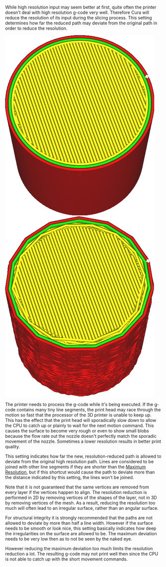 While high resolution input may seem better at first, quite often the printer doesn't deal with high resolution g-code very well. Therefore Cura will reduce the resolution of its input during the slicing process. This setting determines how far the reduced path may deviate from the original path in order to reduce the resolution.

![Before reducing resolution](../../../articles/images/meshfix_maximum_resolution_0.05.png)
![After reducing resolution (ad extremum)](../../../articles/images/meshfix_maximum_resolution_1.png)

The printer needs to process the g-code while it's being executed. If the g-code contains many tiny line segments, the print head may race through the motion so fast that the processor of the 3D printer is unable to keep up. This has the effect that the print head will sporadically slow down to allow the CPU to catch up or plainly to wait for the next motion command. This causes the surface to become very rough or even to show small blobs because the flow rate out the nozzle doesn't perfectly match the sporadic movement of the nozzle. Sometimes a lower resolution results in better print quality.

This setting indicates how far the new, resolution-reduced path is allowed to deviate from the original high resolution path. Lines are considered to be joined with other line segments if they are shorter than the [Maximum Resolution](meshfix_maximum_resolution.md), but if this shortcut would cause the path to deviate more than the distance indicated by this setting, the lines won't be joined.

Note that it is not guaranteed that the same vertices are removed from every layer if the vertices happen to align. The resolution reduction is performed in 2D by removing vertices of the shapes of the layer, not in 3D by removing vertices of the mesh. As a result, reducing the resolution too much will often lead to an irregular surface, rather than an angular surface.

For structural integrity it is strongly recommended that the paths are not allowed to deviate by more than half a line width. However if the surface needs to be smooth or look nice, this setting basically indicates how deep the irregularities on the surface are allowed to be. The maximum deviation needs to be very low then as to not be seen by the naked eye.

However reducing the maximum deviation too much limits the resolution reduction a lot. The resulting g-code may not print well then since the CPU is not able to catch up with the short movement commands.